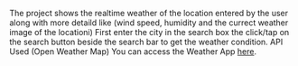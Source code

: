 The project shows the realtime weather of the location entered by the user along with more detaild like (wind speed, humidity and the currect weather image of the locationi)
First enter the city in the search box the click/tap on the search button beside the search bar to get the weather condition.
API Used (Open Weather Map)
You can access the Weather App [here](https://gayakk.github.io/WeatherApp/).

